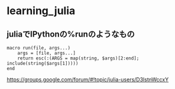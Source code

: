 # learning_julia
## juliaでIPythonの%runのようなもの
    macro run(file, args...)
        args = [file, args...]
        return esc(:(ARGS = map(string, $args)[2:end]; include(string($args[1]))))
    end
https://groups.google.com/forum/#!topic/julia-users/D3lstnWccxY
